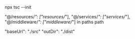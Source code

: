 npx tsc --init

"@/resources/_": ["resources/_"],
"@/services/_": ["services/_"],
"@/middleware/_": ["middleware/_"]
in paths path

"baseUrl": "./src"
"outDir": "./dist"
